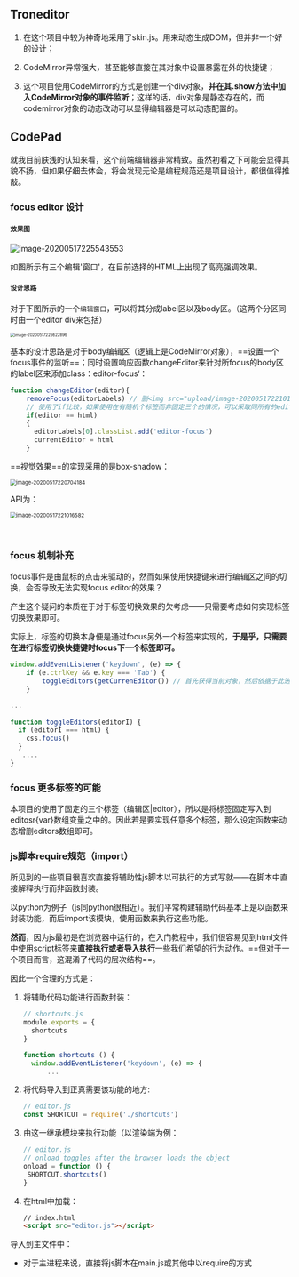 ## Troneditor

1. 在这个项目中较为神奇地采用了skin.js。用来动态生成DOM，但并非一个好的设计；
2. CodeMirror异常强大，甚至能够直接在其对象中设置暴露在外的快捷键；

3. 这个项目使用CodeMirror的方式是创建一个div对象，**并在其.show方法中加入CodeMirror对象的事件监听**；这样的话，div对象是静态存在的，而codemirror对象的动态改动可以显得编辑器是可以动态配置的。

## CodePad

就我目前肤浅的认知来看，这个前端编辑器非常精致。虽然初看之下可能会显得其貌不扬，但如果仔细去体会，将会发现无论是编程规范还是项目设计，都很值得推敲。

### focus editor 设计

#### `效果图`

![image-20200517225543553](https://i.loli.net/2020/05/17/UcSFRmAbY6xBVfI.png)



如图所示有三个编辑'窗口'，在目前选择的HTML上出现了高亮强调效果。

#### `设计思路`

对于下图所示的一个`编辑窗口`，可以将其分成label区以及body区。（这两个分区同时由一个editor div来包括）

<img src="https://i.loli.net/2020/05/17/osZbiUacwh2RXgD.png" alt="image-20200517225622896" style="zoom:50%;" />

基本的设计思路是对于body编辑区（逻辑上是CodeMirror对象），==设置一个focus事件的监听==；同时设置响应函数changeEditor来针对所focus的body区的label区来添加class：editor-focus‘：

```javascript
function changeEditor(editor){
    removeFocus(editorLabels) // 删<img src="upload/image-20200517221016582.png" alt="image-20200517221016582" style="zoom:67%;" />除上一个focus的结果
    // 使用了if比较，如果使用在有随机个标签而非固定三个的情况，可以采取同所有的editor进行比较的方式
    if(editor == html) 
    {
      editorLabels[0].classList.add('editor-focus')
      currentEditor = html
    }
```

==视觉效果==的实现采用的是box-shadow：

<img src="upload/image-20200517220704184.png" alt="image-20200517220704184" style="zoom:67%;" />

API为：

<img src="upload/image-20200517221016582.png" alt="image-20200517221016582" style="zoom:67%;" />



​	

### focus 机制补充

focus事件是由鼠标的点击来驱动的，然而如果使用快捷键来进行编辑区之间的切换，会否导致无法实现focus editor的效果？

产生这个疑问的本质在于对于标签切换效果的欠考虑——只需要考虑如何实现标签切换效果即可。

实际上，标签的切换本身便是通过focus另外一个标签来实现的，**于是乎，只需要在进行标签切换快捷键时focus下一个标签即可。**

```javascript
window.addEventListener('keydown', (e) => {
    if (e.ctrlKey && e.key === 'Tab') {
        toggleEditors(getCurrenEditor()) // 首先获得当前对象，然后依据于此进行切换
    }

...
      
function toggleEditors(editorI) {
  if (editorI === html) {
    css.focus()
  }
   ....
}
```



### focus 更多标签的可能

本项目的使用了固定的三个标签（编辑区|editor），所以是将标签固定写入到editosr{var}数组变量之中的。因此若是要实现任意多个标签，那么设定函数来动态增删editors数组即可。





### js脚本require规范（import）

所见到的一些项目很喜欢直接将辅助性js脚本以可执行的方式写就——在脚本中直接解释执行而非函数封装。

以python为例子（js同python很相近）。我们平常构建辅助代码基本上是以函数来封装功能，而后import该模块，使用函数来执行这些功能。

**然而**，因为js最初是在浏览器中运行的，在入门教程中，我们很容易见到html文件中使用script标签来**直接执行或者导入执行**一些我们希望的行为动作。==但对于一个项目而言，这混淆了代码的层次结构==。

因此一个合理的方式是：

1. 将辅助代码功能进行函数封装：

   ```javascript
   // shortcuts.js
   module.exports = {
     shortcuts
   }
   
   function shortcuts () {
     window.addEventListener('keydown', (e) => {
         ...
   ```

2. 将代码导入到正真需要该功能的地方:

   ```javascript
   // editor.js
   const SHORTCUT = require('./shortcuts')
   ```

3. 由这一继承模块来执行功能（以渲染端为例：

   ```javascript
   // editor.js
   // onload toggles after the browser loads the object  
   onload = function () {
   	SHORTCUT.shortcuts()
   }
   ```

4. 在html中加载：

   ```html
   // index.html
   <script src="editor.js"></script>
   ```

   

导入到主文件中：

* 对于主进程来说，直接将js脚本在main.js或其他中以require的方式